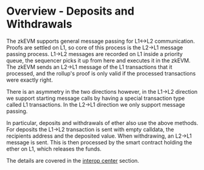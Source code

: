 # Overview - Deposits and Withdrawals

The zkEVM supports general message passing for L1<->L2 communication. Proofs are settled on L1, so core of this process
is the L2->L1 message passing process. L1->L2 messages are recorded on L1 inside a priority queue, the sequencer picks
it up from here and executes it in the zkEVM. The zkEVM sends an L2->L1 message of the L1 transactions that it
processed, and the rollup's proof is only valid if the processed transactions were exactly right.

There is an asymmetry in the two directions however, in the L1->L2 direction we support starting message calls by having
a special transaction type called L1 transactions. In the L2->L1 direction we only support message passing.

In particular, deposits and withdrawals of ether also use the above methods. For deposits the L1->L2 transaction is sent
with empty calldata, the recipients address and the deposited value. When withdrawing, an L2->L1 message is sent. This
is then processed by the smart contract holding the ether on L1, which releases the funds.

The details are covered in the [interop center](../../../interop/interop_center/overview.md) section.